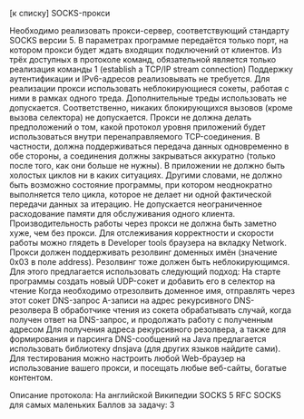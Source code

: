 [к списку]
SOCKS-прокси

Необходимо реализовать прокси-сервер, соответствующий стандарту SOCKS версии 5.
В параметрах программе передаётся только порт, на котором прокси будет ждать входящих подключений от клиентов.
Из трёх доступных в протоколе команд, обязательной является только реализация команды 1 (establish a TCP/IP stream connection)
Поддержку аутентификации и IPv6-адресов реализовывать не требуется.
Для реализации прокси использовать неблокирующиеся сокеты, работая с ними в рамках одного треда. Дополнительные треды использовать не допускается. Соответственно, никаких блокирующихся вызовов (кроме вызова селектора) не допускается.
Прокси не должна делать предположений о том, какой протокол уровня приложений будет использоваться внутри перенаправляемого TCP-соединения. В частности, должна поддерживаться передача данных одновременно в обе стороны, а соединения должны закрываться аккуратно (только после того, как они больше не нужны).
В приложении не должно быть холостых циклов ни в каких ситуациях. Другими словами, не должно быть возможно состояние программы, при котором неоднократно выполняется тело цикла, которое не делает ни одной фактической передачи данных за итерацию.
Не допускается неограниченное расходование памяти для обслуживания одного клиента.
Производительность работы через прокси не должна быть заметно хуже, чем без прокси. Для отслеживания корректности и скорости работы можно глядеть в Developer tools браузера на вкладку Network.
Прокси должен поддерживать резолвинг доменных имён (значение 0x03 в поле address). Резолвинг тоже должен быть неблокирующимся. Для этого предлагается использовать следующий подход:
На старте программы создать новый UDP-сокет и добавить его в селектор на чтение
Когда необходимо отрезолвить доменное имя, отправлять через этот сокет DNS-запрос A-записи на адрес рекурсивного DNS-резолвера
В обработчике чтения из сокета обрабатывать случай, когда получен ответ на DNS-запрос, и продолжать работу с полученным адресом
Для получения адреса рекурсивного резолвера, а также для формирования и парсинга DNS-сообщений на Java предлагается использовать библиотеку dnsjava (для других языков найдите сами).
Для тестирования можно настроить любой Web-браузер на использование вашего прокси, и посещать любые веб-сайты, богатые контентом.

Описание протокола:
На английской Википедии
SOCKS 5 RFC
SOCKS для самых маленьких
Баллов за задачу: 3
